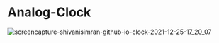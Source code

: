 # Analog-Clock

![screencapture-shivanisimran-github-io-clock-2021-12-25-17_20_07](https://user-images.githubusercontent.com/65017834/147384364-ca014c1a-5ae3-4b6d-a7c4-2b85639e2e35.png)

